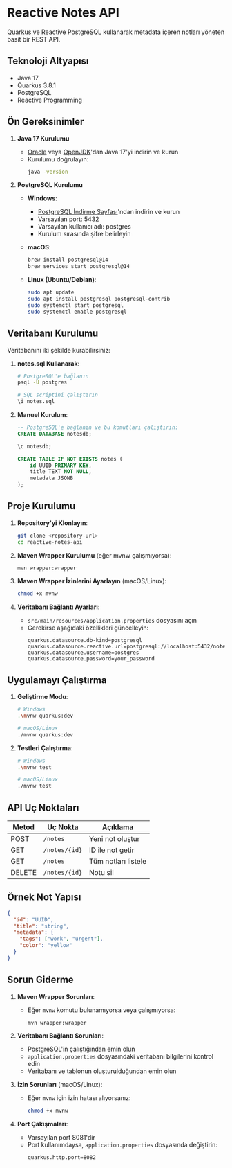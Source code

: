 # Reactive Notes API

Quarkus ve Reactive PostgreSQL kullanarak metadata içeren notları yöneten basit bir REST API.

## Teknoloji Altyapısı

* Java 17
* Quarkus 3.8.1
* PostgreSQL
* Reactive Programming

## Ön Gereksinimler

1. **Java 17 Kurulumu**
   - [Oracle](https://www.oracle.com/java/technologies/downloads/#java17) veya [OpenJDK](https://jdk.java.net/17/)'dan Java 17'yi indirin ve kurun
   - Kurulumu doğrulayın:
     ```bash
     java -version
     ```

2. **PostgreSQL Kurulumu**
   - **Windows**:
     - [PostgreSQL İndirme Sayfası](https://www.postgresql.org/download/windows/)'ndan indirin ve kurun
     - Varsayılan port: 5432
     - Varsayılan kullanıcı adı: postgres
     - Kurulum sırasında şifre belirleyin
   
   - **macOS**:
     ```bash
     brew install postgresql@14
     brew services start postgresql@14
     ```
   
   - **Linux (Ubuntu/Debian)**:
     ```bash
     sudo apt update
     sudo apt install postgresql postgresql-contrib
     sudo systemctl start postgresql
     sudo systemctl enable postgresql
     ```

## Veritabanı Kurulumu

Veritabanını iki şekilde kurabilirsiniz:

1. **notes.sql Kullanarak**:
   ```bash
   # PostgreSQL'e bağlanın
   psql -U postgres
   
   # SQL scriptini çalıştırın
   \i notes.sql
   ```

2. **Manuel Kurulum**:
   ```sql
   -- PostgreSQL'e bağlanın ve bu komutları çalıştırın:
   CREATE DATABASE notesdb;
   
   \c notesdb;
   
   CREATE TABLE IF NOT EXISTS notes (
       id UUID PRIMARY KEY,
       title TEXT NOT NULL,
       metadata JSONB
   );
   ```

## Proje Kurulumu

1. **Repository'yi Klonlayın**:
   ```bash
   git clone <repository-url>
   cd reactive-notes-api
   ```

2. **Maven Wrapper Kurulumu** (eğer mvnw çalışmıyorsa):
   ```bash
   mvn wrapper:wrapper
   ```

3. **Maven Wrapper İzinlerini Ayarlayın** (macOS/Linux):
   ```bash
   chmod +x mvnw
   ```

4. **Veritabanı Bağlantı Ayarları**:
   - `src/main/resources/application.properties` dosyasını açın
   - Gerekirse aşağıdaki özellikleri güncelleyin:
     ```properties
     quarkus.datasource.db-kind=postgresql
     quarkus.datasource.reactive.url=postgresql://localhost:5432/notesdb
     quarkus.datasource.username=postgres
     quarkus.datasource.password=your_password
     ```

## Uygulamayı Çalıştırma

1. **Geliştirme Modu**:
   ```bash
   # Windows
   .\mvnw quarkus:dev
   
   # macOS/Linux
   ./mvnw quarkus:dev
   ```

2. **Testleri Çalıştırma**:
   ```bash
   # Windows
   .\mvnw test
   
   # macOS/Linux
   ./mvnw test
   ```

## API Uç Noktaları

| Metod  | Uç Nokta      | Açıklama           |
|--------|--------------|-------------------|
| POST   | `/notes`     | Yeni not oluştur  |
| GET    | `/notes/{id}`| ID ile not getir  |
| GET    | `/notes`     | Tüm notları listele|
| DELETE | `/notes/{id}`| Notu sil          |

## Örnek Not Yapısı

```json
{
  "id": "UUID",
  "title": "string",
  "metadata": {
    "tags": ["work", "urgent"],
    "color": "yellow"
  }
}
```

## Sorun Giderme

1. **Maven Wrapper Sorunları**:
   - Eğer `mvnw` komutu bulunamıyorsa veya çalışmıyorsa:
     ```bash
     mvn wrapper:wrapper
     ```

2. **Veritabanı Bağlantı Sorunları**:
   - PostgreSQL'in çalıştığından emin olun
   - `application.properties` dosyasındaki veritabanı bilgilerini kontrol edin
   - Veritabanı ve tablonun oluşturulduğundan emin olun

3. **İzin Sorunları** (macOS/Linux):
   - Eğer `mvnw` için izin hatası alıyorsanız:
     ```bash
     chmod +x mvnw
     ```

4. **Port Çakışmaları**:
   - Varsayılan port 8081'dir
   - Port kullanımdaysa, `application.properties` dosyasında değiştirin:
     ```properties
     quarkus.http.port=8082
     ```

